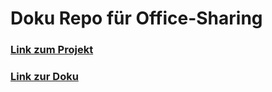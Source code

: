 # Doku Repo für Office-Sharing

### [Link zum Projekt](https://github.com/gz-bad-erzland-p2/NextJS-Office-Sharing)

### [Link zur Doku](https://gz-bad-erzland-p2.github.io/Dokumentation/)
